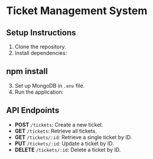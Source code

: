 # Ticket Management System

## Setup Instructions

1. Clone the repository.
2. Install dependencies:

## npm install

3. Set up MongoDB in `.env` file.
4. Run the application:

## API Endpoints

- **POST** `/tickets`: Create a new ticket.
- **GET** `/tickets`: Retrieve all tickets.
- **GET** `/tickets/:id`: Retrieve a single ticket by ID.
- **PUT** `/tickets/:id`: Update a ticket by ID.
- **DELETE** `/tickets/:id`: Delete a ticket by ID.
